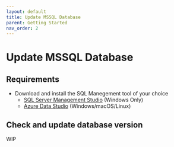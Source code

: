 ```yaml
---
layout: default
title: Update MSSQL Database
parent: Getting Started
nav_order: 2
---
```


# Update MSSQL Database

## Requirements  
* Download and install the SQL Manegement tool of your choice
  * [SQL Server Management Studio](https://docs.microsoft.com/en-us/sql/ssms/download-sql-server-management-studio-ssms?view=sql-server-ver15) (Windows Only)  
  * [Azure Data Studio](https://docs.microsoft.com/en-us/sql/azure-data-studio/download-azure-data-studio?view=sql-server-ver15) (Windows/macOS/Linux)

## Check and update database version
WIP